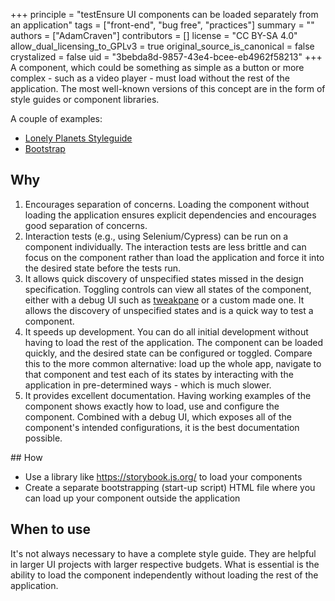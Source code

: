 +++
principle = "testEnsure UI components can be loaded separately from an application"
tags = ["front-end", "bug free", "practices"]
summary = ""
authors = ["AdamCraven"]
contributors = []
license = "CC BY-SA 4.0"
allow_dual_licensing_to_GPLv3 = true
original_source_is_canonical = false
crystalized = false
uid = "3bebda8d-9857-43e4-bcee-eb4962f58213"
+++
A component, which could be something as simple as a button or more complex - such as a video player - must load without the rest of the application. The most well-known versions of this concept are in the form of style guides or component libraries.

A couple of examples:

* [Lonely Planets Styleguide](https://rizzo.lonelyplanet.com/styleguide/ui-components/alerts)
* [Bootstrap](https://getbootstrap.com/docs/5.1/components/accordion/)

## Why

1. Encourages separation of concerns. Loading the component without loading the application ensures explicit dependencies and encourages good separation of concerns.
2. Interaction tests (e.g., using Selenium/Cypress) can be run on a component individually. The interaction tests are less brittle and can focus on the component rather than load the application and force it into the desired state before the tests run.
3. It allows quick discovery of unspecified states missed in the design specification. Toggling controls can view all states of the component, either with a debug UI such as [tweakpane](https://cocopon.github.io/tweakpane/) or a custom made one. It allows the discovery of unspecified states and is a quick way to test a component.
4. It speeds up development. You can do all initial development without having to load the rest of the application. The component can be loaded quickly, and the desired state can be configured or toggled. Compare this to the more common alternative: load up the whole app, navigate to that component and test each of its states by interacting with the application in pre-determined ways - which is much slower.
5. It provides excellent documentation. Having working examples of the component shows exactly how to load, use and configure the component. Combined with a debug UI, which exposes all of the component's intended configurations, it is the best documentation possible.

## How

* Use a library like https://storybook.js.org/ to load your components
* Create a separate bootstrapping (start-up script) HTML file where you can load up your component outside the application

## When to use

It's not always necessary to have a complete style guide. They are helpful in larger UI projects with larger respective budgets. What is essential is the ability to load the component independently without loading the rest of the application.
